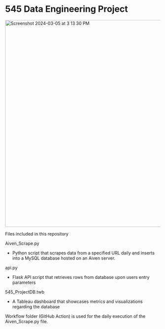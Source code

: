 # 545 Data Engineering Project

<img width="673" alt="Screenshot 2024-03-05 at 3 13 30 PM" src="https://github.com/AaronHarper2/545_Project/assets/119508475/ad824dec-d78a-4233-bdfb-476bb9fefc6a">

Files included in this repository

Aiven_Scrape.py
 - Python script that scrapes data from a specified URL daily and inserts into a MySQL database hosted on an Aiven server.

api.py
 - Flask API script that retrieves rows from database upon users entry parameters

545_ProjectDB.twb
 - A Tableau dashboard that showcases metrics and visualizations regarding the database

Workflow folder (GitHub Action) is used for the daily execution of the Aiven_Scrape.py file. 

